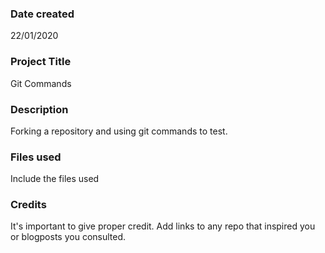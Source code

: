 ### Date created
22/01/2020

### Project Title
Git Commands

### Description
Forking a repository and using git commands to test.

### Files used
Include the files used

### Credits
It's important to give proper credit. Add links to any repo that inspired you or blogposts you consulted.

